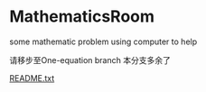 # MathematicsRoom
some mathematic problem using computer to help

请移步至One-equation branch 本分支多余了

[README.txt](https://github.com/kiriyan/MathematicsRoom/files/7959054/README.txt)
